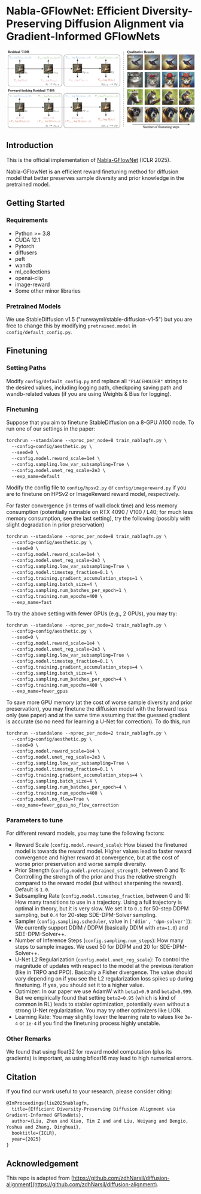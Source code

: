 # Nabla-GFlowNet: Efficient Diversity-Preserving Diffusion Alignment via Gradient-Informed GFlowNets


<div align="center">
  <img src="assets/teaser.png" width="900"/>
</div>

## Introduction

This is the official implementation of [Nabla-GFlowNet](https://arxiv.org/abs/2412.07775) (ICLR 2025).

Nabla-GFlowNet is an efficient reward finetuning method for diffusion model that better preserves sample diversity and prior knowledge in the pretrained model.


## Getting Started

### Requirements

- Python >= 3.8
- CUDA 12.1
- Pytorch
- diffusers
- peft
- wandb
- ml_collections
- openai-clip
- image-reward
- Some other minor libraries

### Pretrained Models

We use StableDiffusion v1.5 ("runwayml/stable-diffusion-v1-5") but you are free to change this by modifying `pretrained.model` in `config/default_config.py`.

## Finetuning

### Setting Paths

Modify `config/default_config.py` and replace all `"PLACEHOLDER"` strings to the desired values, including logging path, checkpoing saving path and wandb-related values (if you are using Weights & Bias for logging).

### Finetuning

Suppose that you aim to finetune StableDiffusion on a 8-GPU A100 node. To run one of our settings in the paper:

```
torchrun --standalone --nproc_per_node=8 train_nablagfn.py \
  --config=config/aesthetic.py \
  --seed=0 \
  --config.model.reward_scale=1e4 \
  --config.sampling.low_var_subsampling=True \
  --config.model.unet_reg_scale=2e3 \
  --exp_name=default
```

Modify the config file to `config/hpsv2.py` or `config/imagereward.py` if you are to finetune on HPSv2 or ImageReward reward model, respectively.

For faster convergence (in terms of wall clock time) and less memory consumption (potentially runnable on RTX 4090 / V100 / L40; for much less memory consumption, see the last setting), try the following (possibly with slight degradation in prior preservation)

```
torchrun --standalone --nproc_per_node=8 train_nablagfn.py \
  --config=config/aesthetic.py \
  --seed=0 \
  --config.model.reward_scale=1e4 \
  --config.model.unet_reg_scale=2e3 \
  --config.sampling.low_var_subsampling=True \
  --config.model.timestep_fraction=0.1 \
  --config.training.gradient_accumulation_steps=1 \
  --config.sampling.batch_size=4 \
  --config.sampling.num_batches_per_epoch=1 \
  --config.training.num_epochs=400 \
  --exp_name=fast
```

To try the above setting with fewer GPUs (e.g., 2 GPUs), you may try:

```
torchrun --standalone --nproc_per_node=2 train_nablagfn.py \
  --config=config/aesthetic.py \
  --seed=0 \
  --config.model.reward_scale=1e4 \
  --config.model.unet_reg_scale=2e3 \
  --config.sampling.low_var_subsampling=True \
  --config.model.timestep_fraction=0.1 \
  --config.training.gradient_accumulation_steps=4 \
  --config.sampling.batch_size=4 \
  --config.sampling.num_batches_per_epoch=4 \
  --config.training.num_epochs=400 \
  --exp_name=fewer_gpus
```

To save more GPU memory (at the cost of worse sample diversity and prior preservation), you may finetune the diffusion model with the forward loss only (see paper) and at the same time assuming that the guessed gradient is accurate (so no need for learning a U-Net for correction). To do this, run


```
torchrun --standalone --nproc_per_node=2 train_nablagfn.py \
  --config=config/aesthetic.py \
  --seed=0 \
  --config.model.reward_scale=1e4 \
  --config.model.unet_reg_scale=2e3 \
  --config.sampling.low_var_subsampling=True \
  --config.model.timestep_fraction=0.1 \
  --config.training.gradient_accumulation_steps=4 \
  --config.sampling.batch_size=4 \
  --config.sampling.num_batches_per_epoch=4 \
  --config.training.num_epochs=400 \
  --config.model.no_flow=True \
  --exp_name=fewer_gpus_no_flow_correction
```

### Parameters to tune

For different reward models, you may tune the following factors:

- Reward Scale (`config.model.reward_scale`): How biased the finetuned model is towards the reward model. Higher values lead to faster reward convergence and higher reward at convergence, but at the cost of worse prior preservation and worse sample diversity.
- Prior Strength (`config.model.pretrained_strength`, between 0 and 1): Controlling the strength of the prior and thus the relative strength compared to the reward model (but without sharpening the reward). Default is `1.0`.
- Subsampling Rate (`config.model.timestep_fraction`, between 0 and 1): How many transitions to use in a trajectory. Using a full trajectory is optimal in theory, but it is very slow. We set it to `0.1` for 50-step DDPM sampling, but `0.4` for 20-step SDE-DPM-Solver sampling.
- Sampler (`config.sampling.scheduler`, value in `['ddim', 'dpm-solver']`): We currently support DDIM / DDPM (basically DDIM with `eta=1.0`) and SDE-DPM-Solver++.
- Number of Inference Steps (`config.sampling.num_steps`): How many steps to sample images. We used 50 for DDPM and 20 for SDE-DPM-Solver++.
- U-Net L2 Regularization (`config.model.unet_reg_scale`): To control the magnitude of updates with respect to the model at the previous iteration (like in TRPO and PPO). Basically a Fisher divergence. The value should vary depending on if you see the L2 regularization loss spikes up during finetuning. If yes, you should set it to a higher value.
- Optimizer: In our paper we use AdamW with `beta1=0.9` and `beta2=0.999`. But we empirically found that setting `beta2=0.95` (which is kind of common in RL) leads to stabler optimization, potentially even without a strong U-Net regularization. You may try other optimizers like LION.
- Learning Rate: You may slightly lower the learning rate to values like `3e-4` or `1e-4` if you find the finetuning process highly unstable.


### Other Remarks

We found that using float32 for reward model computation (plus its gradients) is important, as using bfloat16 may lead to high numerical errors.

## Citation
If you find our work useful to your research, please consider citing:

```
@InProceedings{liu2025nablagfn,
  title={Efficient Diversity-Preserving Diffusion Alignment via Gradient-Informed GFlowNets},
  author={Liu, Zhen and Xiao, Tim Z and and Liu, Weiyang and Bengio, Yoshua and Zhang, Dinghuai},
  booktitle={ICLR},
  year={2025}
}
```

## Acknowledgement
This repo is adapted from [https://github.com/zdhNarsil/diffusion-alignment](https://github.com/zdhNarsil/diffusion-alignment).


